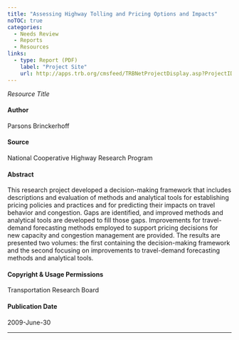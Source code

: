 ```yaml
---
title: "Assessing Highway Tolling and Pricing Options and Impacts"
noTOC: true
categories:
  - Needs Review
  - Reports
  - Resources
links:
  - type: Report (PDF)
    label: "Project Site"
    url: http://apps.trb.org/cmsfeed/TRBNetProjectDisplay.asp?ProjectID=933
---
```



*Resource Title*

#### Author

Parsons Brinckerhoff

#### Source

National Cooperative Highway Research Program

#### Abstract

This research project developed a decision-making framework that includes descriptions and evaluation of methods and analytical tools for establishing pricing policies and practices and for predicting their impacts on travel behavior and congestion. Gaps are identified, and improved methods and analytical tools are developed to fill those gaps. Improvements for travel-demand forecasting methods employed to support pricing decisions for new capacity and congestion management are provided. The results are presented two volumes: the first containing the decision-making framework and the second focusing on improvements to travel-demand forecasting methods and analytical tools.

#### Copyright & Usage Permissions

Transportation Research Board

#### Publication Date

2009-June-30

------------------------------------------------------------------------



